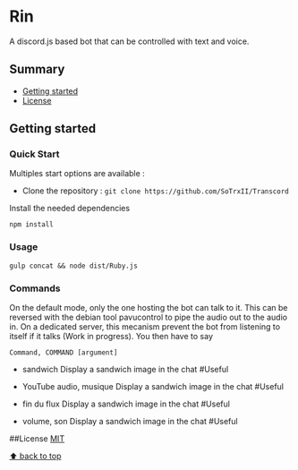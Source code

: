# Rin
A discord.js based bot that can be controlled with text and voice.

## Summary

  - [Getting started](#getting-started)
  - [License](#license)


## Getting started

### Quick Start

Multiples start options are available :
- Clone the repository : `git clone https://github.com/SoTrxII/Transcord`

Install the needed dependencies
```Shell
npm install
```

### Usage

```Shell
gulp concat && node dist/Ruby.js
```

### Commands
  On the default mode, only the one hosting the bot can talk to it. This can be reversed with the debian tool pavucontrol to pipe the audio out to the audio in. On a dedicated server, this mecanism prevent the bot from listening to itself if it talks (Work in progress).
  You then have to say
  ```Shell
  Command, COMMAND [argument]
  ```
 - sandwich
    Display a sandwich image in the chat #Useful

 - YouTube audio, musique
    Display a sandwich image in the chat #Useful

 - fin du flux
    Display a sandwich image in the chat #Useful

 - volume, son
    Display a sandwich image in the chat #Useful


##License
[MIT](http://opensource.org/licenses/MIT)

[⬆ back to top](#summary)
